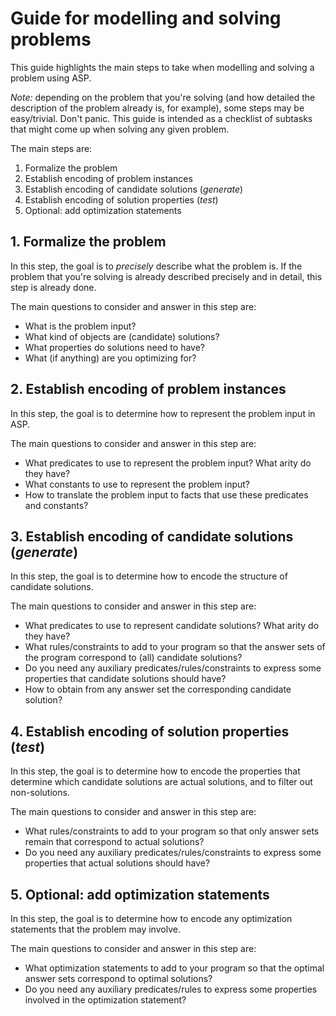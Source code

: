 # Guide for modelling and solving problems

This guide highlights the main steps to take when modelling and solving a problem using ASP.

*Note:* depending on the problem that you're solving (and how detailed the description of the problem already is, for example), some steps may be easy/trivial. Don't panic. This guide is intended as a checklist of subtasks that might come up when solving any given problem.

The main steps are:
1. Formalize the problem
1. Establish encoding of problem instances
1. Establish encoding of candidate solutions (*generate*)
1. Establish encoding of solution properties (*test*)
1. Optional: add optimization statements

## 1. Formalize the problem

In this step, the goal is to *precisely* describe what the problem is.
If the problem that you're solving is already described precisely and in detail,
this step is already done.

The main questions to consider and answer in this step are:
- What is the problem input?
- What kind of objects are (candidate) solutions?
- What properties do solutions need to have?
- What (if anything) are you optimizing for?

## 2. Establish encoding of problem instances

In this step, the goal is to determine how to represent the problem input in ASP.

The main questions to consider and answer in this step are:
- What predicates to use to represent the problem input? What arity do they have?
- What constants to use to represent the problem input?
- How to translate the problem input to facts that use these predicates and constants?

## 3. Establish encoding of candidate solutions (*generate*)

In this step, the goal is to determine how to encode the structure of candidate solutions.

The main questions to consider and answer in this step are:
- What predicates to use to represent candidate solutions? What arity do they have?
- What rules/constraints to add to your program so that the answer sets of the program correspond to (all) candidate solutions?
- Do you need any auxiliary predicates/rules/constraints to express some properties that candidate solutions should have?
- How to obtain from any answer set the corresponding candidate solution?

## 4. Establish encoding of solution properties (*test*)

In this step, the goal is to determine how to encode the properties that determine which candidate solutions are actual solutions, and to filter out non-solutions.

The main questions to consider and answer in this step are:
- What rules/constraints to add to your program so that only answer sets remain that correspond to actual solutions?
- Do you need any auxiliary predicates/rules/constraints to express some properties that actual solutions should have?

## 5. Optional: add optimization statements

In this step, the goal is to determine how to encode any optimization statements that the problem may involve.

The main questions to consider and answer in this step are:
- What optimization statements to add to your program so that the optimal answer sets correspond to optimal solutions?
- Do you need any auxiliary predicates/rules to express some properties involved in the optimization statement?
